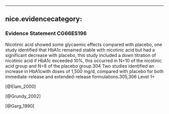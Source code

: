 
---
nice.evidencecategory: 
---

### Evidence Statement CG66ES196
Nicotinic acid showed some glycaemic effects compared with placebo, one study identified that HbA1c remained stable with nicotinic acid but had a significant decrease with placebo, this study included a down titration of nicotinic acid if HbA1c exceeded 10%, this occurred in N=10 of the nicotinic acid group and N=8 of the placebo group.304 Two studies identified an increase in HbA1cwith doses of 1,500 mg/d, compared with placebo for both immediate-release and extended-release formulations.305,306 Level 1+

[@Elam_2000]

[@Grundy_2002]

[@Garg_1990]

